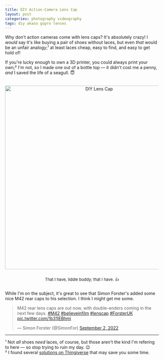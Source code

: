 ```yaml
---
title: DIY Action-Camera Lens Cap
layout: post
categories: photography videography
tags: diy akaso gopro lenses
---
```


Why don't action cameras come with lens caps? It's absolutely crazy! I <i>would</i> say it's like buying a pair of shoes without laces, but even <i>that</i> would be an unfair analogy;¹ at least laces cheap, easy to find, and easy to get hold of!

If you're lucky enough to own a 3D printer, you could always print your own;² I'm not, so I made one out of a bottle top — it didn't cost me a penny, _and_ I saved the life of a seagull. 😇




<!-- <div>
  <p style="padding-top: 5px;">
    <center>
      <img src="https://user-images.githubusercontent.com/110672536/188282838-bc42d93a-ea3b-439f-9c73-a0d27369b889.jpg" alt="DIY Lens Cap" width="600">
      <font size= "2">
        <br>
        That I have, liddle buddy; that I have. 👍
      </font>
    </center>
  </p>
</div> -->

<center>
<img style="padding-top: 20px;" src="https://user-images.githubusercontent.com/110672536/188282838-bc42d93a-ea3b-439f-9c73-a0d27369b889.jpg" class="align-center" alt="DIY Lens Cap" width="600">
</center>

<p style="text-align:center; padding-top: 10px;">
  <font size=" 2">
That I have, liddle buddy; that I have. 👍
  </font>
</p>

<p style="padding-top: 10px;">
While I'm on the subject, it's great to see that Simon Forster's added some nice M42 rear caps to his selection. I think I might get me some.
</p>

<blockquote class="twitter-tweet"><p lang="en" dir="ltr">M42 rear lens caps are out now, with double-enders coming in the next few days. <a href="https://twitter.com/hashtag/M42?src=hash&amp;ref_src=twsrc%5Etfw">#M42</a> <a href="https://twitter.com/hashtag/believeinfilm?src=hash&amp;ref_src=twsrc%5Etfw">#believeinfilm</a> <a href="https://twitter.com/hashtag/lenscap?src=hash&amp;ref_src=twsrc%5Etfw">#lenscap</a> <a href="https://twitter.com/hashtag/ForsterUK?src=hash&amp;ref_src=twsrc%5Etfw">#ForsterUK</a> <a href="https://t.co/1b31lEBhmi">pic.twitter.com/1b31lEBhmi</a></p>&mdash; Simon Forster (@SimonFor) <a href="https://twitter.com/SimonFor/status/1565797440132976640?ref_src=twsrc%5Etfw">September 2, 2022</a></blockquote> 
<hr>
¹ Not <i>all</i> shoes <i>need</i> laces, of course, but those aren't the kind I'm refering to here — so stop trying to ruin my day. 😉
<br>
² I found several <a href="https://www.thingiverse.com">solutions on Thingiverse</a> that may save you some time.
